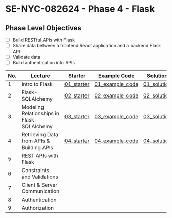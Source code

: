 # SE-NYC-082624 - Phase 4 - Flask

## Phase Level Objectives

- [ ] Build RESTful APIs with Flask
- [ ] Share data between a frontend React application and a backend Flask API
- [ ] Validate data
- [ ] Build authentication into APIs

|No. | Lecture                          | Starter 	| Example Code 	| Solution 	|
|----|------------------------------	|:-----:	|--------	|---------	|
|1 | Intro to Flask                             |[01_starter](https://github.com/RikkuX491/SE-NYC-082624-Phase-4/tree/01_starter)|[01_example_code](https://github.com/RikkuX491/SE-NYC-082624-Phase-4/tree/01_example_code)|[01_solution](https://github.com/RikkuX491/SE-NYC-082624-Phase-4/tree/01_solution)|
|2 | Flask-SQLAlchemy                           |[02_starter](https://github.com/RikkuX491/SE-NYC-082624-Phase-4/tree/02_starter)|[02_example_code](https://github.com/RikkuX491/SE-NYC-082624-Phase-4/tree/02_example_code)|[02_solution](https://github.com/RikkuX491/SE-NYC-082624-Phase-4/tree/02_solution)|
|3 | Modeling Relationships in Flask-SQLAlchemy |[03_starter](https://github.com/RikkuX491/SE-NYC-082624-Phase-4/tree/03_starter)|[03_example_code](https://github.com/RikkuX491/SE-NYC-082624-Phase-4/tree/03_example_code)|[03_solution](https://github.com/RikkuX491/SE-NYC-082624-Phase-4/tree/03_solution)|
|4 | Retrieving Data from APIs & Building APIs  |[04_starter](https://github.com/RikkuX491/SE-NYC-082624-Phase-4/tree/04_starter)|[04_example_code](https://github.com/RikkuX491/SE-NYC-082624-Phase-4/tree/04_example_code)|[04_solution](https://github.com/RikkuX491/SE-NYC-082624-Phase-4/tree/04_solution)|
|5 | REST APIs with Flask                       ||||
|6 | Constraints and Validations                ||||
|7 | Client & Server Communication              ||||
|8 | Authentication                             ||||
|9 | Authorization                              ||||